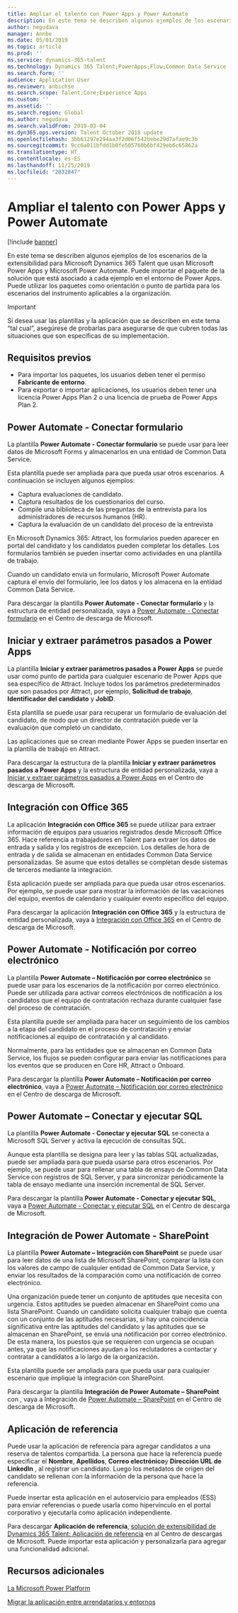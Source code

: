 ```yaml
---
title: Ampliar el talento con Power Apps y Power Automate
description: En este tema se describen algunos ejemplos de los escenarios de la extensibilidad para Microsoft Dynamics 365 Talent que usan Microsoft Power Apps y Microsoft Power Automate.
author: negudava
manager: Annbe
ms.date: 05/01/2019
ms.topic: article
ms.prod: ''
ms.service: dynamics-365-talent
ms.technology: Dynamics 365 Talent;PowerApps;Flow;Common Data Service
ms.search.form: ''
audience: Application User
ms.reviewer: anbichse
ms.search.scope: Talent;Core;Experience Apps
ms.custom: ''
ms.assetid: ''
ms.search.region: Global
ms.author: negudava
ms.search.validFrom: 2019-03-04
ms.dyn365.ops.version: Talent October 2018 update
ms.openlocfilehash: 3bb61297e294aa3f2d06f542bebe29d7afae9c3b
ms.sourcegitcommit: 9cc6a011bfdd1b0fe505760b6bf429eb6c65862a
ms.translationtype: HT
ms.contentlocale: es-ES
ms.lasthandoff: 11/25/2019
ms.locfileid: "2832847"
---
```

# <a name="extend-talent-with-power-apps-and-power-automate"></a>Ampliar el talento con Power Apps y Power Automate

[!include [banner](includes/banner.md)]

En este tema se describen algunos ejemplos de los escenarios de la extensibilidad para Microsoft Dynamics 365 Talent que usan Microsoft Power Apps y Microsoft Power Automate. Puede importar el paquete de la solución que está asociado a cada ejemplo en el entorno de Power Apps. Puede utilizar los paquetes como orientación o punto de partida para los escenarios del instrumento aplicables a la organización.

> [!IMPORTANT]
> Si desea usar las plantillas y la aplicación que se describen en este tema “tal cual”, asegúrese de probarlas para asegurarse de que cubren todas las situaciones que son específicas de su implementación.


## <a name="prerequisites"></a>Requisitos previos

- Para importar los paquetes, los usuarios deben tener el permiso **Fabricante de entorno**.
- Para exportar o importar aplicaciones, los usuarios deben tener una licencia Power Apps Plan 2 o una licencia de prueba de Power Apps Plan 2.

## <a name="power-automate--form-connect"></a>Power Automate - Conectar formulario

La plantilla **Power Automate - Conectar formulario** se puede usar para leer datos de Microsoft Forms y almacenarlos en una entidad de Common Data Service.

Esta plantilla puede ser ampliada para que pueda usar otros escenarios. A continuación se incluyen algunos ejemplos:

- Captura evaluaciones de candidato.
- Captura resultados de los cuestionarios del curso.
- Compile una biblioteca de las preguntas de la entrevista para los administradores de recursos humanos (HR).
- Captura la evaluación de un candidato del proceso de la entrevista

En Microsoft Dynamics 365: Attract, los formularios pueden aparecer en portal del candidato y los candidatos pueden completar los detalles. Los formularios también se pueden insertar como actividades en una plantilla de trabajo.

Cuando un candidato envía un formulario, Microsoft Power Automate captura el envío del formulario, lee los datos y los almacena en la entidad Common Data Service.

Para descargar la plantilla **Power Automate - Conectar formulario** y la estructura de entidad personalizada, vaya a [Power Automate - Conectar formulario](https://go.microsoft.com/fwlink/?linkid=2081988) en el Centro de descarga de Microsoft.

## <a name="initiate-and-extract-parameters-passed-to-power-apps"></a>Iniciar y extraer parámetros pasados a Power Apps

La plantilla **Iniciar y extraer parámetros pasados a Power Apps** se puede usar como punto de partida para cualquier escenario de Power Apps que sea específico de Attract. Incluye todos los parámetros predeterminados que son pasados por Attract, por ejemplo, **Solicitud de trabajo**, **Identificador del candidato** y **JobID**.

Esta plantilla se puede usar para recuperar un formulario de evaluación del candidato, de modo que un director de contratación puede ver la evaluación que completó un candidato.

Las aplicaciones que se crean mediante Power Apps se pueden insertar en la plantilla de trabajo en Attract.

Para descargar la estructura de la plantilla **Iniciar y extraer parámetros pasados a Power Apps** y la estructura de entidad personalizada, vaya a [Iniciar y extraer parámetros pasados a Power Apps](https://go.microsoft.com/fwlink/?linkid=2081991) en el Centro de descarga de Microsoft.

## <a name="integration-with-office-365"></a>Integración con Office 365

La aplicación **Integración con Office 365** se puede utilizar para extraer información de equipos para usuarios registrados desde Microsoft Office 365. Hace referencia a trabajadores en Talent para extraer los datos de entrada y salida y los registros de excepción. Los detalles de hora de entrada y de salida se almacenan en entidades Common Data Service personalizadas. Se asume que estos detalles se completan desde sistemas de terceros mediante la integración.

Esta aplicación puede ser ampliada para que pueda usar otros escenarios. Por ejemplo, se puede usar para mostrar la información de las vacaciones del equipo, eventos de calendario y cualquier evento específico del equipo.

Para descargar la aplicación **Integración con Office 365** y la estructura de entidad personalizada, vaya a [Integración con Office 365](https://go.microsoft.com/fwlink/?linkid=2081787) en el Centro de descarga de Microsoft.

## <a name="power-automate--email-notification"></a>Power Automate - Notificación por correo electrónico

La plantilla **Power Automate – Notificación por correo electrónico** se puede usar para los escenarios de la notificación por correo electrónico. Puede ser utilizada para activar correos electrónicos de notificación a los candidatos que el equipo de contratación rechaza durante cualquier fase del proceso de contratación.

Esta plantilla puede ser ampliada para hacer un seguimiento de los cambios a la etapa del candidato en el proceso de contratación y enviar notificaciones al equipo de contratación y al candidato.

Normalmente, para las entidades que se almacenan en Common Data Service, los flujos se pueden configurar para enviar las notificaciones para los eventos que se producen en Core HR, Attract o Onboard.

Para descargar la plantilla **Power Automate – Notificación por correo electrónico**, vaya a [Power Automate – Notificación por correo electrónico](https://go.microsoft.com/fwlink/?linkid=2082103) en el Centro de descarga de Microsoft.

## <a name="power-automate--sql-connect-and-execute"></a>Power Automate – Conectar y ejecutar SQL

La plantilla **Power Automate - Conectar y ejecutar SQL** se conecta a Microsoft SQL Server y activa la ejecución de consultas SQL.

Aunque esta plantilla se designa para leer y las tablas SQL actualizadas, puede ser ampliada para que pueda usarse para otros escenarios. Por ejemplo, se puede usar para rellenar una tabla de ensayo de Common Data Service con registros de SQL Server, y para sincronizar periódicamente la tabla de ensayo mediante una inserción incremental de SQL Server.

Para descargar la plantilla **Power Automate - Conectar y ejecutar SQL**, vaya a [Power Automate - Conectar y ejecutar SQL](https://go.microsoft.com/fwlink/?linkid=2081789) en el Centro de descarga de Microsoft.

## <a name="power-automate--sharepoint-integration"></a>Integración de Power Automate - SharePoint

La plantilla **Power Automate – Integración con SharePoint** se puede usar para leer datos de una lista de Microsoft SharePoint, comparar la lista con los valores de campo de cualquier entidad de Common Data Service, y enviar los resultados de la comparación como una notificación de correo electrónico. 

Una organización puede tener un conjunto de aptitudes que necesita con urgencia. Estos aptitudes se pueden almacenar en SharePoint como una lista SharePoint. Cuando un candidato solicita cualquier trabajo que cuenta con un conjunto de las aptitudes necesarias, si hay una coincidencia significativa entre las aptitudes del candidato y las aptitudes que se almacenan en SharePoint, se envía una notificación por correo electrónico. De esta manera, los puestos que se requieren con urgencia se ocupan antes, ya que las notificaciones ayudan a los reclutadores a contactar y contratar a candidatos a lo largo de la organización.

Esta plantilla puede ser ampliada para que pueda usar para cualquier escenario que implique la integración con SharePoint.

Para descargar la plantilla **Integración de Power Automate – SharePoint** con , vaya a Integración de [Power Automate – SharePoint](https://go.microsoft.com/fwlink/?linkid=2082109) en el Centro de descarga de Microsoft.

## <a name="referral-app"></a>Aplicación de referencia
Puede usar la aplicación de referencia para agregar candidatos a una reserva de talentos compartida. La persona que hace la referencia puede especificar el **Nombre**, **Apellidos**, **Correo electrónico**y **Dirección URL de Linkedln** , al registrar un candidato. Luego los metadatos de origen del candidato se rellenan con la información de la persona que hace la referencia.

Puede insertar esta aplicación en el autoservicio para empleados (ESS) para enviar referencias o puede usarla como hipervínculo en el portal corporativo y ejecutarla como aplicación independiente.

Para descargar **Aplicación de referencia**, [solución de extensibilidad de Dynamics 365 Talent: Aplicación de referencia](http://www.microsoft.com/downloads/details.aspx?FamilyID=9a59c9d1-f8a1-4d4d-b768-cfc4f4eb9d0d) en al Centro de descargas de Microsoft. Puede importar esta aplicación y personalizarla para agregar una funcionalidad adicional.

## <a name="additional-resources"></a>Recursos adicionales

[La Microsoft Power Platform](https://docs.microsoft.com/power-platform/admin/admin-documentation)

[Migrar la aplicación entre arrendatarios y entornos](https://docs.microsoft.com/power-platform/admin/environment-and-tenant-migration)
